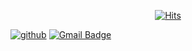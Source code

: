 <div align=center>
  
[![Hits](https://hits.seeyoufarm.com/api/count/incr/badge.svg?url=https%3A%2F%2Fgithub.com%2Fjeongmyeong)](https://github.com/jeongmyeong)

</div>

[![github](http://img.shields.io/badge/-Tech%20blog-black?style=flat-square&logo=github&link=https://zzsza.github.io/)](https://github.com/jeongmyeong) 
[![Gmail Badge](https://img.shields.io/badge/-Gmail-d14836?style=flat-square&logo=Gmail&logoColor=white&link=mailto:snugyun01@gmail.com)](mailto:jeong5905@gmail.com)
</div>


<!--
**JeongMyeong/JeongMyeong** is a ✨ _special_ ✨ repository because its `README.md` (this file) appears on your GitHub profile.

Here are some ideas to get you started:
[![Linkedin Badge](https://img.shields.io/badge/-LinkedIn-blue?style=flat-square&logo=Linkedin&logoColor=white&link=https://www.linkedin.com/in/seong-yun-byeon-8183a8113/)](https://www.linkedin.com/in/seong-yun-byeon-8183a8113/) 
- 🔭 I’m currently working on ...
- 🌱 I’m currently learning ...
- 👯 I’m looking to collaborate on ...
- 🤔 I’m looking for help with ...
- 💬 Ask me about ...
- 📫 How to reach me: ...
- 😄 Pronouns: ...
- ⚡ Fun fact: ...
-->

  </div>
